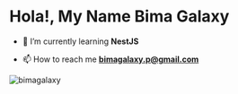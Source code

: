<h1>Hola!, My Name Bima Galaxy</h1>

- 🌱 I’m currently learning **NestJS**

- 📫 How to reach me **bimagalaxy.p@gmail.com**

<p><img align="center" src="https://github-readme-stats.vercel.app/api/top-langs?username=bimagalaxy&show_icons=true&locale=en&layout=compact" alt="bimagalaxy" /></p>
